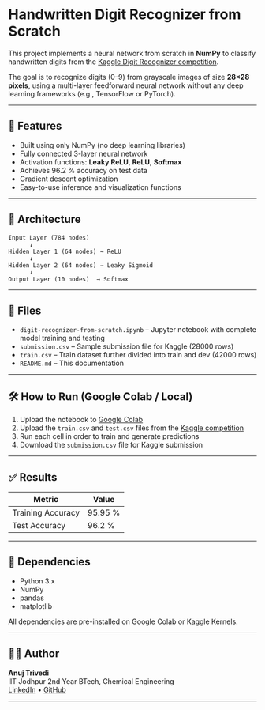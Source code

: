 # Handwritten Digit Recognizer from Scratch

This project implements a neural network from scratch in **NumPy** to classify handwritten digits from the [Kaggle Digit Recognizer competition](https://www.kaggle.com/competitions/digit-recognizer).

The goal is to recognize digits (0–9) from grayscale images of size **28×28 pixels**, using a multi-layer feedforward neural network without any deep learning frameworks (e.g., TensorFlow or PyTorch).

---

## 🚀 Features

- Built using only NumPy (no deep learning libraries)
- Fully connected 3-layer neural network
- Activation functions: **Leaky ReLU**, **ReLU**, **Softmax**
- Achieves 96.2 % accuracy on test data
- Gradient descent optimization
- Easy-to-use inference and visualization functions

---

## 🧠 Architecture

```
Input Layer (784 nodes)
      ↓
Hidden Layer 1 (64 nodes) → ReLU
      ↓
Hidden Layer 2 (64 nodes) → Leaky Sigmoid
      ↓
Output Layer (10 nodes)  → Softmax
```

---

## 📁 Files

- `digit-recognizer-from-scratch.ipynb` – Jupyter notebook with complete model training and testing
- `submission.csv` – Sample submission file for Kaggle (28000 rows)
- `train.csv` – Train dataset further divided into train and dev (42000 rows)
- `README.md` – This documentation

---

## 🛠 How to Run (Google Colab / Local)

1. Upload the notebook to [Google Colab](https://colab.research.google.com/)
2. Upload the `train.csv` and `test.csv` files from the [Kaggle competition](https://www.kaggle.com/competitions/digit-recognizer/data)
3. Run each cell in order to train and generate predictions
4. Download the `submission.csv` file for Kaggle submission

---

## ✅ Results

| Metric        | Value        |
|---------------|--------------|
| Training Accuracy | 95.95 % |
| Test Accuracy     | 96.2 % |

---

## 📌 Dependencies

- Python 3.x
- NumPy
- pandas
- matplotlib

All dependencies are pre-installed on Google Colab or Kaggle Kernels.

---

## 👨‍💻 Author

**Anuj Trivedi**  
IIT Jodhpur 
2nd Year BTech, Chemical Engineering  
[LinkedIn](https://www.linkedin.com/in/anuj-trivedi-2a538827a/) • [GitHub](https://github.com/anujtrivedi06) 

---

